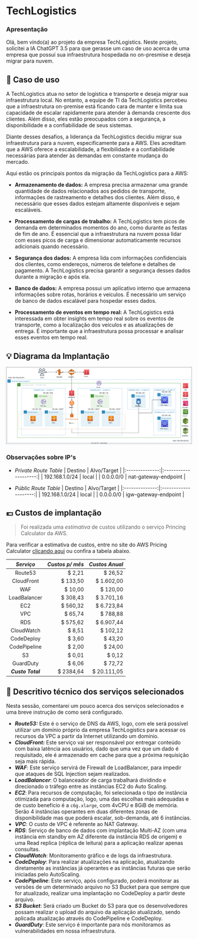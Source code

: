 # TechLogistics

### Apresentação
Olá, bem vindo(a) ao projeto da empresa TechLogistics. Neste projeto, solicitei a IA ChatGPT 3.5 para que gerasse um caso de uso acerca de uma empresa que possuí sua infraestrutura hospedada no on-presmise e deseja migrar para nuvem.

## 📃 Caso de uso
A TechLogistics atua no setor de logística e transporte e deseja migrar sua infraestrutura local. No entanto, a equipe de TI da TechLogistics percebeu que a infraestrutura on-premise está ficando cara de manter e limita sua capacidade de escalar rapidamente para atender à demanda crescente dos clientes. Além disso, eles estão preocupados com a segurança, a disponibilidade e a confiabilidade de seus sistemas.

Diante desses desafios, a liderança da TechLogistics decidiu migrar sua infraestrutura para a nuvem, especificamente para a AWS. Eles acreditam que a AWS oferece a escalabilidade, a flexibilidade e a confiabilidade necessárias para atender às demandas em constante mudança do mercado.

Aqui estão os principais pontos da migração da TechLogistics para a AWS:

- **Armazenamento de dados:** A empresa precisa armazenar uma grande quantidade de dados relacionados aos pedidos de transporte, informações de rastreamento e detalhes dos clientes. Além disso, é necessário que esses dados estejam altamente disponíveis e sejam escaláveis.

- **Processamento de cargas de trabalho:** A TechLogistics tem picos de demanda em determinados momentos do ano, como durante as festas de fim de ano. É essencial que a infraestrutura na nuvem possa lidar com esses picos de carga e dimensionar automaticamente recursos adicionais quando necessário.

- **Segurança dos dados:** A empresa lida com informações confidenciais dos clientes, como endereços, números de telefone e detalhes de pagamento. A TechLogistics precisa garantir a segurança desses dados durante a migração e após ela.

- **Banco de dados:** A empresa possui um aplicativo interno que armazena informações sobre rotas, horários e veículos. É necessário um serviço de banco de dados escalável para hospedar esses dados.

- **Processamento de eventos em tempo real:** A TechLogistics está interessada em obter insights em tempo real sobre os eventos de transporte, como a localização dos veículos e as atualizações de entrega. É importante que a infraestrutura possa processar e analisar esses eventos em tempo real.

## 💡 Diagrama da Implantação
![](https://github.com/vitor-antoni/aws-building-architectures/blob/main/techsol/TechLogistics%20Diagrama.svg "Diagrama de implantação")

### Observações sobre IP's
- *Private Route Table*
  | Destino        | Alvo/Target          |
  |:--------------:|:--------------------:|
  | 192.168.1.0/24 | local                |
  | 0.0.0.0/0      | nat-gateway-endpoint |
  
- *Públic Route Table*
  | Destino        | Alvo/Target          |
  |:--------------:|:--------------------:|
  | 192.168.1.0/24 | local                |
  | 0.0.0.0/0      | igw-gateway-endpoint |

## 💷 Custos de implantação
> Foi realizada uma *estimativa* de custos utilizando o serviço Princing Calculator da AWS.

Para verificar a estimativa de custos, entre no site do AWS Pricing Calculator [clicando aqui](https://calculator.aws/#/estimate?id=a05a39a82aec6f8da78674d832d534578b616b97) ou confira a tabela abaixo.

|  ***Serviço***  | ***Custos p/ mês*** | ***Custos Anual*** |
|:---------------:|--------------------:|-------------------:|
|Route53          |$ 2,21               |$ 26,52             |
|CloudFront       |$ 133,50             |$ 1.602,00          |
|WAF              |$ 10,00              |$ 120,00            |
|LoadBalancer     |$ 308,43             |$ 3.701,16          |
|EC2              |$ 560,32             |$ 6.723,84          |
|VPC              |$ 65,74              |$ 788,88            |
|RDS              |$ 575,62             |$ 6.907,44          |
|CloudWatch       |$ 8,51               |$ 102,12            |
|CodeDeploy       |$ 3,60               |$ 43,20             |
|CodePipeline     |$ 2,00               |$ 24,00             |
|S3               |$ 0,01               |$ 0,12              |
|GuardDuty        |$ 6,06               |$ 72,72             |
|***Custo Total***|$ 2384,64            |$ 20.111,05         |

## 💼 Descritivo técnico dos serviços selecionados
Nesta sessão, comentarei um pouco acerca dos serviços selecionados e uma breve instrução de como será configurado.

- ***Route53:*** Este é o serviço de DNS da AWS, logo, com ele será possível utilizar um domínio próprio da empresa TechLogistics para acessar os recursos da VPC a partir da Internet utilizando um domínio.
- ***CloudFront:*** Este serviço vai ser responsável por entregar conteúdo com baixa latência aos usuários, dado que uma vez que um dado é requisitado, ele é armazenado em cache para que a próxima requisição seja mais rápida.
- ***WAF***: Este serviço servirá de Firewall de LoadBalancer, para impedir que ataques de SQL Injection sejam realizados.
- ***LoadBalancer***: O balanceador de carga trabalhará dividindo e direcionado o tráfego entre as instâncias EC2 do Auto Scaling.
- ***EC2***: Para recursos de computação, foi selecionada o tipo de instância otimizada para computação, logo, uma das escolhas mais adequadas e de custo benefício é a `c6g.xlarge`, com 4vCPU e 8GiB de memória. Serão 4 instâncias operantes em duas diferentes zonas de disponibilidade mas que poderá escalar, sob-demanda, até 6 instâncias.
- ***VPC***: O custo de VPC é referente ao NAT Gateway.
- ***RDS***: Serviço de banco de dados com implantação Multi-AZ (com uma instância em standby em AZ diferente da instância RDS de origem) e uma Read replica (réplica de leitura) para a aplicação realizar apenas consultas.
- ***CloudWatch***: Monitoramento gráfico e de logs da infraestrutura.
- ***CodeDeploy***: Para realizar atualizações na aplicação, atualizando diretamente as instâncias já operantes e as instâncias futuras que serão iniciadas pelo AutoScaling.
- ***CodePipeline***: Este serviço, após configurado, poderá monitorar as versões de um determinado arquivo no S3 Bucket para que sempre que for atualizado, realizar uma implantação no CodeDeploy a partir deste arquivo.
- ***S3 Bucket***: Será criado um Bucket do S3 para que os desenvolvedores possam realizar o upload do arquivo da aplicação atualizado, sendo aplicada atualização através do CodePipeline e CodeDeploy.
- ***GuardDuty***: Este serviço é importante para nós monitoramos as vulnerabilidades em nossa infraestrutura.

